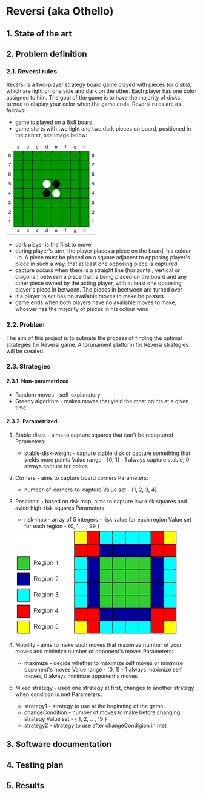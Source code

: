 # Reversi (aka Othello)

## 1. State of the art

## 2. Problem definition

### 2.1. Reversi rules
Reversi is a two-player strategy board game played with pieces (or disks), which are light on one side and dark on the other. Each player has one color assigned to him. The goal of the game is to have the majority of disks turned to display your color when the game ends. Reversi rules are as follows:
* game is played on a 8x8 board
* game starts with two light and two dark pieces on board, positioned in the center, see image below:
 <img src="docs/img/plan.png">

* dark player is the first to move
* during player's turn, the player places a piece on the board, his colour up. A piece must be placed on a square adjacent to opposing player's piece in such a way, that at least one opposing piece is captured
* capture occurs when there is a straight line (horizontal, vertical or diagonal) between a piece that is being placed on the board and any other piece owned by the acting player, with at least one opposing player's piece in between. The pieces in beetween are turned over
* if a player to act has no available moves to make he passes
* game ends when both players have no available moves to make, whoever has the majority of pieces in his colour wins

### 2.2. Problem
The aim of this project is to autmate the process of finding the optimal strategies for Reversi game. A torunament platform for Reversi strategies will be created.

### 2.3. Strategies
#### 2.3.1. Non-parametrized
* Random moves - sefl-explanatory
* Greedy algorithm - makes moves that yield the most points at a given time

#### 2.3.2. Parametrized
1. Stable discs - aims to capture squares that can't be recaptured
    Parameters:
    * stable-disk-weight - capture stable disk or capture something that yields more points
    Value range - [0, 1] - 1 always capture stable, 0 always capture for points

1. Corners - aims to capture board corners
    Parameters:
    * number-of-corners-to-capture
    Value set - {1, 2, 3, 4}

1. Positional - based on risk map, aims to capture low-risk squares and aviod high-risk squares
    Parameters:
    * risk-map - array of 5 integers - risk value for each region
    Value set for each region - {0, 1, .. , 99 }
    <img src="docs/img/risk_zones.gif">

1. Mobility - aims to make such moves that maximize number of your moves and minimize number of opponent's moves
    Parameters:
    * maximize - decide whether to maximize self moves or minimize opponent's moves
    Value range - [0, 1] - 1 always maximize self moves, 0 always minimize opponent's moves

1. Mixed strategy - used one strategy at first, changes to another strategy when condition is met
    Parameters:
    * strategy1 - strategy to use at the beginning of the game
    * changeCondition - number of moves to make before changing strategy
    Value set - { 1, 2, .. , 19 }
    * strategy2 - strategy to use after changeCondigion in met

## 3. Software documentation

## 4. Testing plan

## 5. Results
